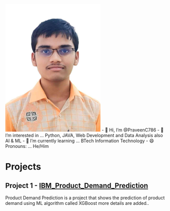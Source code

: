 
<img src="https://github.com/PraveenC786/PraveenC786/blob/main/profile.jpg?raw=true" width="300" height="400">
- 👋 Hi, I’m @PraveenC786
- 👀 I’m interested in ... Python, JAVA, Web Development and Data Analysis also AI & ML 
- 🌱 I’m currently learning ... BTech Information Technology
- 😄 Pronouns: ... He/Him

# Projects
## Project 1 - [IBM_Product_Demand_Prediction](https://github.com/PraveenC786/IBM_Product_Demand_Prediction.git)
Product Demand Prediction is a project that shows the prediction of product demand using ML algorithm called XGBoost 
more details are added..
<!---
PraveenC786/PraveenC786 is a ✨ special ✨ repository because its `README.md` (this file) appears on your GitHub profile.
You can click the Preview link to take a look at your changes.
--->
